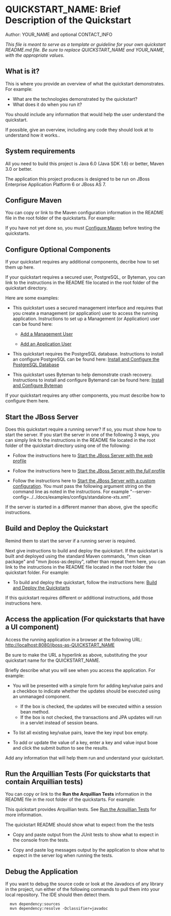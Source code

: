 QUICKSTART_NAME: Brief Description of the Quickstart
======================================================
Author: YOUR_NAME and optional CONTACT_INFO

_This file is meant to serve as a template or guideline for your own quickstart README.md file. Be sure to replace QUICKSTART_NAME and YOUR_NAME, with the appropriate values._

What is it?
-----------

This is where you provide an overview of what the quickstart demonstrates. For example:

 * What are the technologies demonstrated by the quickstart?
 * What does it do when you run it?

You should include any information that would help the user understand the quickstart.  

If possible, give an overview, including any code they should look at to understand how it works..


System requirements
-------------------

All you need to build this project is Java 6.0 (Java SDK 1.6) or better, Maven 3.0 or better.

The application this project produces is designed to be run on JBoss Enterprise Application Platform 6 or JBoss AS 7. 

 
Configure Maven
---------------

You can copy or link to the Maven configuration information in the README file in the root folder of the quickstarts. For example:

If you have not yet done so, you must [Configure Maven](../README.html/#mavenconfiguration) before testing the quickstarts.


Configure Optional Components
-------------------------

If your quickstart requires any additional components, decribe how to set them up here. 

If your quickstart requires a secured user, PostgreSQL, or Byteman, you can link to the instructions in the README file located in the root folder of the quickstart directory. 

Here are some examples:

 * This quickstart uses a secured management interface and requires that you create a management (or application) user to access the running application. Instructions to set up a Management (or Application) user can be found here: 

    * [Add a Management User](../README.html/#addmanagementuser)

    * [Add an Application User](../README.html/#addapplicationuser)

 * This quickstart requires the PostgreSQL database. Instructions to install an configure PostgreSQL can be found here: [Install and Configure the PostgreSQL Database](../README.html/#postgresql)

 * This quickstart uses Byteman to help demonstrate crash recovery. Instructions to install and configure Bytemand can be found here: [Install and Configure Byteman](../README.html#byteman)

If your quickstart requires any other components, you must describe how to configure them here.


Start the JBoss Server
-------------------------

Does this quickstart require a running server? If so, you must show how to start the server. If you start the server in one of the following 3 ways, you can simply link to the instructions in the README file located in the root folder of the quickstart directory using one of the following:

 *  Follow the instructions here to [Start the JBoss Server with the _web_ profile](../README.html#startserverweb)

 *  Follow the instructions here to [Start the JBoss Server with the _full_ profile](../README.html/#startserverfull)

 *  Follow the instructions here to [Start the JBoss Server with a custom configuration](../README.html/#startservercustom). You must pass the following argument string on the command line as noted in the instructions. For example "--server-config=../../docs/examples/configs/standalone-xts.xml".

If the server is started in a different manner than above, give the specific instructions.


Build and Deploy the Quickstart
-------------------------

Remind them to start the server if a running server is required.

Next give instructions to build and deploy the quickstart. If the quickstart is built and deployed using the standard Maven commands, "mvn clean package" and "mvn jboss-as:deploy", rather than repeat them here, you can link to the instructions in the README file located in the root folder the quickstart folder. For example:

 * To build and deploy the quickstart, follow the instructions here: [Build and Deploy the Quickstarts](../README.html/#buildanddeploy)

If this quickstart requires different or additional instructions, add those instructions here.


Access the application (For quickstarts that have a UI component)
---------------------

Access the running application in a browser at the following URL:  <http://localhost:8080/jboss-as-QUICKSTART_NAME>

Be sure to make the URL a hyperlink as above, substituting the your quickstart name for the QUICKSTART_NAME. 

Briefly describe what you will see when you access the application. For example: 

 * You will be presented with a simple form for adding key/value pairs and a checkbox to indicate whether the updates should be executed using an unmanaged component. 

    * If the box is checked, the updates will be executed within a session bean method. 
    * If the box is not checked, the transactions and JPA updates will run in a servlet instead of session beans. 

 * To list all existing key/value pairs, leave the key input box empty. 

 * To add or update the value of a key, enter a key and value input boxe and click the submit button to see the results.

Add any information that will help them run and understand your quickstart.


Run the Arquillian Tests (For quickstarts that contain Arquillian tests)
-------------------------

You can copy or link to the **Run the Arquillian Tests** information in the README file in the root folder of the quickstarts. For example:

This quickstart provides Arquillian tests. See [Run the Arquillian Tests](../README.html/#arquilliantests) for more information.

The quickstart README should show what to expect from the the tests

* Copy and paste output from the JUnit tests to show what to expect in the console from the tests.

* Copy and paste log messages output by the application to show what to expect in the server log when running the tests.


Debug the Application
------------------------------------

If you want to debug the source code or look at the Javadocs of any library in the project, run either of the following commands to pull them into your local repository. The IDE should then detect them.

      mvn dependency:sources
      mvn dependency:resolve -Dclassifier=javadoc
